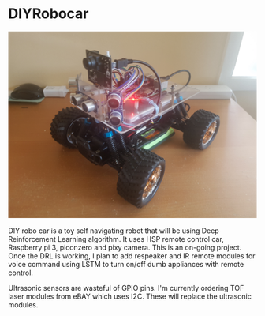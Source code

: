 # DIYRobocar

![Alt text](/diyrobocar.jpg?raw=true "DIYRobocar")

DIY robo car is a toy self navigating robot that will be using Deep Reinforcement Learning algorithm. It uses HSP remote control car, Raspberry pi 3, piconzero and pixy camera. This is an on-going project. Once the DRL is working, I plan to add respeaker and IR remote modules for voice command using LSTM to turn on/off dumb appliances with remote control.


Ultrasonic sensors are wasteful of GPIO pins. I'm currently ordering TOF laser modules from eBAY which uses I2C. These will replace the ultrasonic modules.


